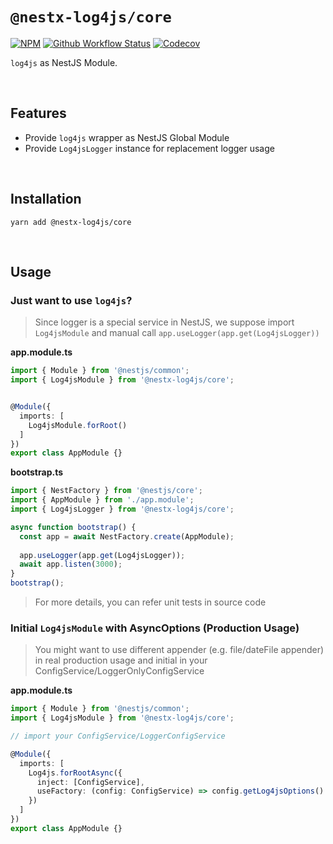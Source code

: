 # `@nestx-log4js/core`

[![NPM](https://img.shields.io/npm/v/@nestx-log4js/core.svg)](https://www.npmjs.com/package/@nestx-log4js/core)
[![Github Workflow Status](https://github.com/nest-x/nestx-log4js/workflows/ci/badge.svg)](https://github.com/nest-x/nestx-log4js)
[![Codecov](https://codecov.io/gh/nest-x/nestx-log4js/branch/master/graph/badge.svg)](https://codecov.io/gh/nest-x/nestx-log4js)

`log4js` as NestJS Module.

<br/>

## Features

- Provide `log4js` wrapper as NestJS Global Module
- Provide `Log4jsLogger` instance for replacement logger usage

<br/>


## Installation

```shell
yarn add @nestx-log4js/core
```

<br/>


## Usage


### Just want to use `log4js`?

> Since logger is a special service in NestJS, we suppose
> import `Log4jsModule` and manual call `app.useLogger(app.get(Log4jsLogger))`


**app.module.ts**

```typescript
import { Module } from '@nestjs/common';
import { Log4jsModule } from '@nestx-log4js/core';


@Module({
  imports: [
    Log4jsModule.forRoot()
  ]
})
export class AppModule {}
```

**bootstrap.ts**

```typescript
import { NestFactory } from '@nestjs/core';
import { AppModule } from './app.module'; 
import { Log4jsLogger } from '@nestx-log4js/core';

async function bootstrap() {
  const app = await NestFactory.create(AppModule);
  
  app.useLogger(app.get(Log4jsLogger));
  await app.listen(3000);
}
bootstrap();
```

> For more details, you can refer unit tests in source code


### Initial `Log4jsModule` with AsyncOptions (Production Usage)

> You might want to use different appender (e.g. file/dateFile appender)
> in real production usage and initial in your ConfigService/LoggerOnlyConfigService


**app.module.ts**

```typescript
import { Module } from '@nestjs/common';
import { Log4jsModule } from '@nestx-log4js/core';

// import your ConfigService/LoggerConfigService

@Module({
  imports: [
    Log4js.forRootAsync({
      inject: [ConfigService],
      useFactory: (config: ConfigService) => config.getLog4jsOptions() // config.getLog4jsOptions should return valid Log4jsOptions
    })
  ]
})
export class AppModule {}
```
